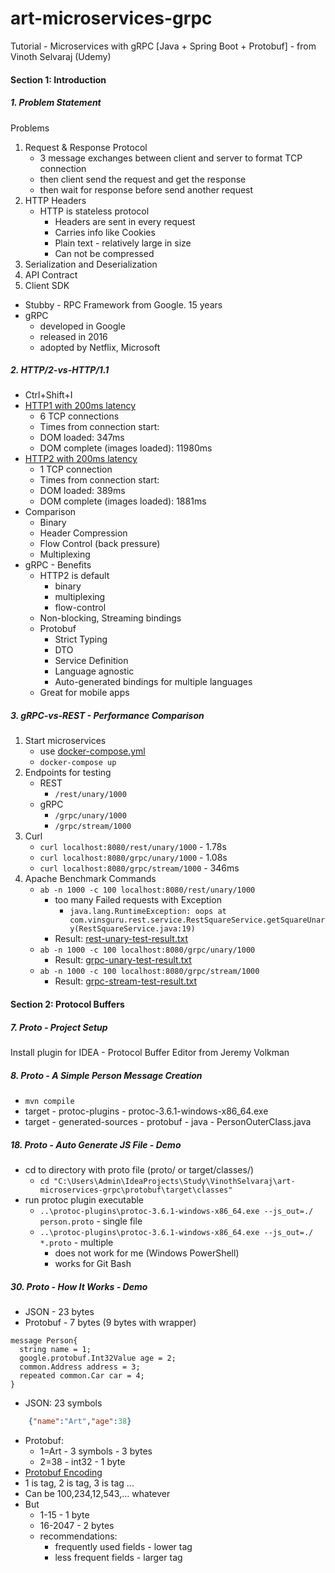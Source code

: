 # art-microservices-grpc
Tutorial - Microservices with gRPC [Java + Spring Boot + Protobuf] - from Vinoth Selvaraj (Udemy)

####  Section 1: Introduction

#####  1. Problem Statement

Problems
1.  Request & Response Protocol
    -  3 message exchanges between client and server to format TCP connection
    -  then client send the request and get the response
    -  then wait for response before send another request 
2.  HTTP Headers
    -  HTTP is stateless protocol
        -  Headers are sent in every request
        -  Carries info like Cookies
        -  Plain text - relatively large in size
        -  Can not be compressed
3.  Serialization and Deserialization
4.  API Contract
5.  Client SDK

-  Stubby - RPC Framework from Google. 15 years
-  gRPC 
    -  developed in Google
    -  released in 2016
    -  adopted by Netflix, Microsoft
             
#####  2. HTTP/2-vs-HTTP/1.1

-  Ctrl+Shift+I
-  [HTTP1 with 200ms latency](https://http1.golang.org/gophertiles?latency=200)
    -  6 TCP connections
    -  Times from connection start:
    -  DOM loaded: 347ms
    -  DOM complete (images loaded): 11980ms
-  [HTTP2 with 200ms latency](https://http2.golang.org/gophertiles?latency=200)
    -  1 TCP connection
    -  Times from connection start:
    -  DOM loaded: 389ms
    -  DOM complete (images loaded): 1881ms
-  Comparison
    -  Binary
    -  Header Compression
    -  Flow Control (back pressure)
    -  Multiplexing
-  gRPC - Benefits
    -  HTTP2 is default
        -  binary
        -  multiplexing
        -  flow-control
    -  Non-blocking, Streaming bindings
    -  Protobuf
        -  Strict Typing
        -  DTO
        -  Service Definition
        -  Language agnostic
        -  Auto-generated bindings for multiple languages
    -  Great for mobile apps    
    
#####  3. gRPC-vs-REST - Performance Comparison

1.  Start microservices
    -  use [docker-compose.yml](Section%201%20-%20Introduction/gRPC-vs-REST/docker-compose.yml)
    -  `docker-compose up`
2.  Endpoints for testing    
    -  REST
        -  `/rest/unary/1000`
    -  gRPC    
        -  `/grpc/unary/1000`
        -  `/grpc/stream/1000`
3.  Curl
    -  `curl localhost:8080/rest/unary/1000` - 1.78s
    -  `curl localhost:8080/grpc/unary/1000` - 1.08s
    -  `curl localhost:8080/grpc/stream/1000` - 346ms    
4.  Apache Benchmark Commands
    -  `ab -n 1000 -c 100 localhost:8080/rest/unary/1000`
        -  too many Failed requests with Exception
            -  `java.lang.RuntimeException: oops at com.vinsguru.rest.service.RestSquareService.getSquareUnary(RestSquareService.java:19)` 
        -  Result:  [rest-unary-test-result.txt](Section%201%20-%20Introduction/gRPC-vs-REST/rest-unary-test-result.txt)
    -  `ab -n 1000 -c 100 localhost:8080/grpc/unary/1000`
        -  Result:  [grpc-unary-test-result.txt](Section%201%20-%20Introduction/gRPC-vs-REST/grpc-unary-test-result.txt)
    -  `ab -n 1000 -c 100 localhost:8080/grpc/stream/1000`
        -  Result:  [grpc-stream-test-result.txt](Section%201%20-%20Introduction/gRPC-vs-REST/grpc-stream-test-result.txt)

####  Section 2: Protocol Buffers

#####  7. Proto - Project Setup

Install plugin for IDEA - Protocol Buffer Editor from Jeremy Volkman

#####  8. Proto - A Simple Person Message Creation

-  `mvn compile`
-  target - protoc-plugins - protoc-3.6.1-windows-x86_64.exe
-  target - generated-sources - protobuf - java - PersonOuterClass.java

#####  18. Proto - Auto Generate JS File - Demo

-  cd to directory with proto file (proto/ or target/classes/)
    -  `cd "C:\Users\Admin\IdeaProjects\Study\VinothSelvaraj\art-microservices-grpc\protobuf\target\classes"`
-  run protoc plugin executable
    -  `..\protoc-plugins\protoc-3.6.1-windows-x86_64.exe --js_out=./ person.proto` - single file
    -  `..\protoc-plugins\protoc-3.6.1-windows-x86_64.exe --js_out=./ *.proto` - multiple
        -  does not work for me (Windows PowerShell)
        -  works for Git Bash

#####  30. Proto - How It Works - Demo

-  JSON - 23 bytes
-  Protobuf - 7 bytes (9 bytes with wrapper)
```
message Person{
  string name = 1;
  google.protobuf.Int32Value age = 2;
  common.Address address = 3;
  repeated common.Car car = 4;
}
```
-  JSON: 23 symbols
```json
    {"name":"Art","age":38}
```
-  Protobuf:
    -  1=Art - 3 symbols - 3 bytes
    -  2=38 - int32 - 1 byte
-  [Protobuf Encoding](https://developers.google.com/protocol-buffers/docs/encoding)    
-  1 is tag, 2 is tag, 3 is tag ...
-  Can be 100,234,12,543,... whatever
-  But
    -  1-15 - 1 byte
    -  16-2047 - 2 bytes
    -  recommendations:
        -  frequently used fields - lower tag
        -  less frequent fields - larger tag